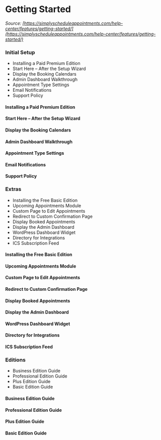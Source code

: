 # Getting Started


*Source: [https://simplyscheduleappointments.com/help-center/features/getting-started/](https://simplyscheduleappointments.com/help-center/features/getting-started/)*

### Initial Setup

- Installing a Paid Premium Edition
- Start Here – After the Setup Wizard
- Display the Booking Calendars
- Admin Dashboard Walkthrough
- Appointment Type Settings
- Email Notifications
- Support Policy

#### Installing a Paid Premium Edition

#### Start Here – After the Setup Wizard

#### Display the Booking Calendars

#### Admin Dashboard Walkthrough

#### Appointment Type Settings

#### Email Notifications

#### Support Policy

### Extras

- Installing the Free Basic Edition
- Upcoming Appointments Module
- Custom Page to Edit Appointments
- Redirect to Custom Confirmation Page
- Display Booked Appointments
- Display the Admin Dashboard
- WordPress Dashboard Widget
- Directory for Integrations
- ICS Subscription Feed

#### Installing the Free Basic Edition

#### Upcoming Appointments Module

#### Custom Page to Edit Appointments

#### Redirect to Custom Confirmation Page

#### Display Booked Appointments

#### Display the Admin Dashboard

#### WordPress Dashboard Widget

#### Directory for Integrations

#### ICS Subscription Feed

### Editions

- Business Edition Guide
- Professional Edition Guide
- Plus Edition Guide
- Basic Edition Guide

#### Business Edition Guide

#### Professional Edition Guide

#### Plus Edition Guide

#### Basic Edition Guide
